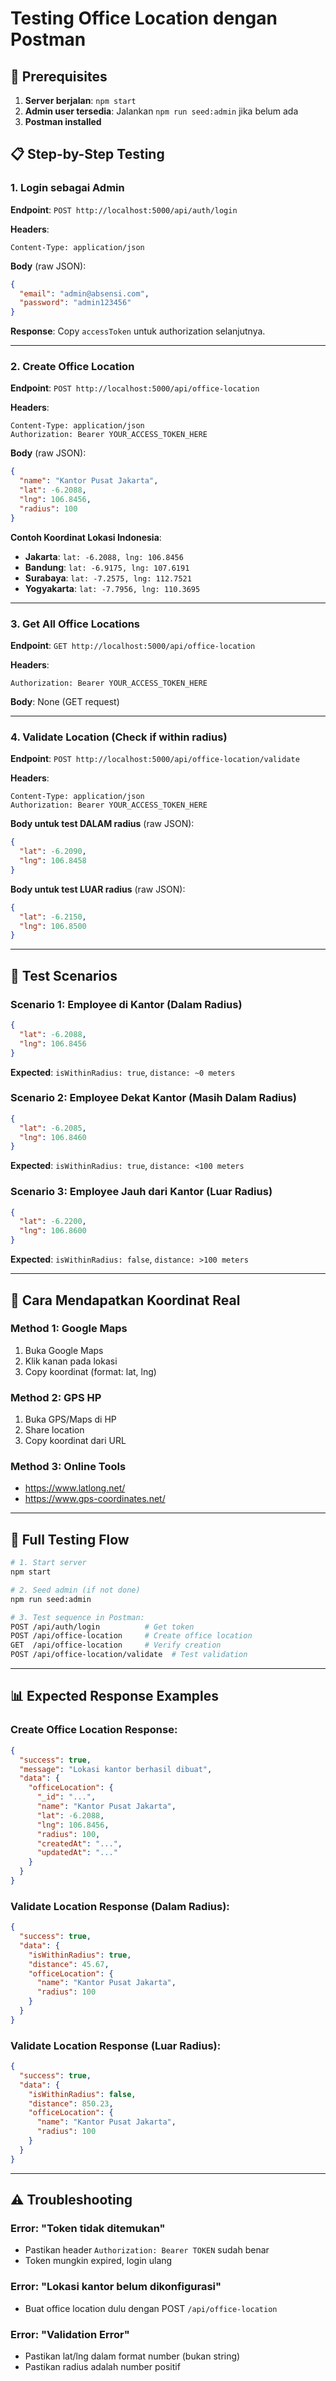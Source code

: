 # Testing Office Location dengan Postman

## 🚀 Prerequisites

1. **Server berjalan**: `npm start`
2. **Admin user tersedia**: Jalankan `npm run seed:admin` jika belum ada
3. **Postman installed**

## 📋 Step-by-Step Testing

### 1. Login sebagai Admin

**Endpoint**: `POST http://localhost:5000/api/auth/login`

**Headers**:
```
Content-Type: application/json
```

**Body** (raw JSON):
```json
{
  "email": "admin@absensi.com",
  "password": "admin123456"
}
```

**Response**: Copy `accessToken` untuk authorization selanjutnya.

---

### 2. Create Office Location

**Endpoint**: `POST http://localhost:5000/api/office-location`

**Headers**:
```
Content-Type: application/json
Authorization: Bearer YOUR_ACCESS_TOKEN_HERE
```

**Body** (raw JSON):
```json
{
  "name": "Kantor Pusat Jakarta",
  "lat": -6.2088,
  "lng": 106.8456,
  "radius": 100
}
```

**Contoh Koordinat Lokasi Indonesia**:
- **Jakarta**: `lat: -6.2088, lng: 106.8456`
- **Bandung**: `lat: -6.9175, lng: 107.6191`
- **Surabaya**: `lat: -7.2575, lng: 112.7521`
- **Yogyakarta**: `lat: -7.7956, lng: 110.3695`

---

### 3. Get All Office Locations

**Endpoint**: `GET http://localhost:5000/api/office-location`

**Headers**:
```
Authorization: Bearer YOUR_ACCESS_TOKEN_HERE
```

**Body**: None (GET request)

---

### 4. Validate Location (Check if within radius)

**Endpoint**: `POST http://localhost:5000/api/office-location/validate`

**Headers**:
```
Content-Type: application/json
Authorization: Bearer YOUR_ACCESS_TOKEN_HERE
```

**Body untuk test DALAM radius** (raw JSON):
```json
{
  "lat": -6.2090,
  "lng": 106.8458
}
```

**Body untuk test LUAR radius** (raw JSON):
```json
{
  "lat": -6.2150,
  "lng": 106.8500
}
```

---

## 🧪 Test Scenarios

### Scenario 1: Employee di Kantor (Dalam Radius)
```json
{
  "lat": -6.2088,
  "lng": 106.8456
}
```
**Expected**: `isWithinRadius: true`, `distance: ~0 meters`

### Scenario 2: Employee Dekat Kantor (Masih Dalam Radius)
```json
{
  "lat": -6.2085,
  "lng": 106.8460
}
```
**Expected**: `isWithinRadius: true`, `distance: <100 meters`

### Scenario 3: Employee Jauh dari Kantor (Luar Radius)
```json
{
  "lat": -6.2200,
  "lng": 106.8600
}
```
**Expected**: `isWithinRadius: false`, `distance: >100 meters`

---

## 📱 Cara Mendapatkan Koordinat Real

### Method 1: Google Maps
1. Buka Google Maps
2. Klik kanan pada lokasi
3. Copy koordinat (format: lat, lng)

### Method 2: GPS HP
1. Buka GPS/Maps di HP
2. Share location
3. Copy koordinat dari URL

### Method 3: Online Tools
- https://www.latlong.net/
- https://www.gps-coordinates.net/

---

## 🔄 Full Testing Flow

```bash
# 1. Start server
npm start

# 2. Seed admin (if not done)
npm run seed:admin

# 3. Test sequence in Postman:
POST /api/auth/login          # Get token
POST /api/office-location     # Create office location
GET  /api/office-location     # Verify creation
POST /api/office-location/validate  # Test validation
```

---

## 📊 Expected Response Examples

### Create Office Location Response:
```json
{
  "success": true,
  "message": "Lokasi kantor berhasil dibuat",
  "data": {
    "officeLocation": {
      "_id": "...",
      "name": "Kantor Pusat Jakarta",
      "lat": -6.2088,
      "lng": 106.8456,
      "radius": 100,
      "createdAt": "...",
      "updatedAt": "..."
    }
  }
}
```

### Validate Location Response (Dalam Radius):
```json
{
  "success": true,
  "data": {
    "isWithinRadius": true,
    "distance": 45.67,
    "officeLocation": {
      "name": "Kantor Pusat Jakarta",
      "radius": 100
    }
  }
}
```

### Validate Location Response (Luar Radius):
```json
{
  "success": true,
  "data": {
    "isWithinRadius": false,
    "distance": 850.23,
    "officeLocation": {
      "name": "Kantor Pusat Jakarta",
      "radius": 100
    }
  }
}
```

---

## ⚠️ Troubleshooting

### Error: "Token tidak ditemukan"
- Pastikan header `Authorization: Bearer TOKEN` sudah benar
- Token mungkin expired, login ulang

### Error: "Lokasi kantor belum dikonfigurasi"
- Buat office location dulu dengan POST `/api/office-location`

### Error: "Validation Error"
- Pastikan lat/lng dalam format number (bukan string)
- Pastikan radius adalah number positif
